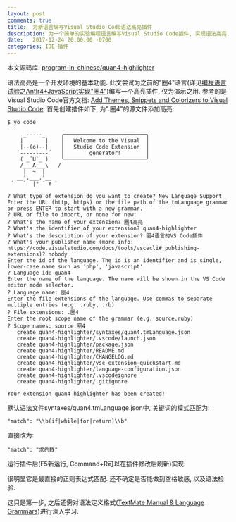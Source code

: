 ```yaml
---
layout: post
comments: true
title:  为新语言编写Visual Studio Code语法高亮插件
description: 为一个简单的实验编程语言编写Visual Studio Code插件, 实现语法高亮. Develop a plugin for Visual Studio Code, to achieve syntax highlight for a simple experimental programming language.
date:   2017-12-24 20:00:00 -0700
categories: IDE 插件
---
```


本文源码库: [program-in-chinese/quan4-highlighter](https://github.com/program-in-chinese/quan4-highlighter)

语法高亮是一个开发环境的基本功能. 此文尝试为之前的"圈4"语言(详见[编程语言试验之Antlr4+JavaScript实现&quot;圈4&quot;](https://zhuanlan.zhihu.com/p/31644101))编写一个高亮插件, 仅为演示之用. 参考的是Visual Studio Code官方文档: [Add Themes, Snippets and Colorizers to Visual Studio Code](https://code.visualstudio.com/docs/extensions/themes-snippets-colorizers#_adding-a-new-language-colorizer). 首先创建插件如下, 为".圈4"的源文件添加高亮:
```
$ yo code

     _-----_     ╭──────────────────────────╮
    |       |    │   Welcome to the Visual  │
    |--(o)--|    │   Studio Code Extension  │
   `---------´   │        generator!        │
    ( _´U`_ )    ╰──────────────────────────╯
    /___A___\   /
     |  ~  |     
   __'.___.'__   
 ´   `  |° ´ Y ` 

? What type of extension do you want to create? New Language Support
Enter the URL (http, https) or the file path of the tmLanguage grammar or press ENTER to start with a new grammar.
? URL or file to import, or none for new: 
? What's the name of your extension? 圈4高亮
? What's the identifier of your extension? quan4-highlighter
? What's the description of your extension? 圈4语言的VS Code插件
? What's your publisher name (more info: https://code.visualstudio.com/docs/tools/vscecli#_publishing-extensions)? nobody
Enter the id of the language. The id is an identifier and is single, lower-case name such as 'php', 'javascript'
? Language id: quan4
Enter the name of the language. The name will be shown in the VS Code editor mode selector.
? Language name: 圈4
Enter the file extensions of the language. Use commas to separate multiple entries (e.g. .ruby, .rb)
? File extensions: .圈4
Enter the root scope name of the grammar (e.g. source.ruby)
? Scope names: source.圈4
   create quan4-highlighter/syntaxes/quan4.tmLanguage.json
   create quan4-highlighter/.vscode/launch.json
   create quan4-highlighter/package.json
   create quan4-highlighter/README.md
   create quan4-highlighter/CHANGELOG.md
   create quan4-highlighter/vsc-extension-quickstart.md
   create quan4-highlighter/language-configuration.json
   create quan4-highlighter/.vscodeignore
   create quan4-highlighter/.gitignore

Your extension quan4-highlighter has been created!
```
默认语法文件syntaxes/quan4.tmLanguage.json中, 关键词的模式匹配为:
```
"match": "\\b(if|while|for|return)\\b"
```
直接改为:
```
"match": "求约数"
```
运行插件后(F5新运行, Command+R可以在插件修改后刷新)实现:

很明显它是最直接的正则表达式匹配. 还不确定是否能做到空格敏感, 以及语法检验.

这只是第一步, 之后还需对语法定义格式([TextMate Manual & Language Grammars](https://manual.macromates.com/en/language_grammars))进行深入学习.